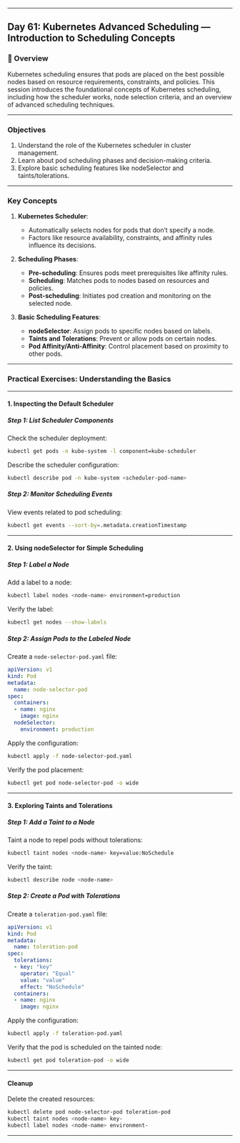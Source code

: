 ﻿---

## Day 61: Kubernetes Advanced Scheduling — Introduction to Scheduling Concepts

### 📘 Overview

Kubernetes scheduling ensures that pods are placed on the best possible nodes based on resource requirements, constraints, and policies. This session introduces the foundational concepts of Kubernetes scheduling, including how the scheduler works, node selection criteria, and an overview of advanced scheduling techniques.

---

### Objectives

1. Understand the role of the Kubernetes scheduler in cluster management.
2. Learn about pod scheduling phases and decision-making criteria.
3. Explore basic scheduling features like nodeSelector and taints/tolerations.

---

### Key Concepts

1. **Kubernetes Scheduler**:
   - Automatically selects nodes for pods that don’t specify a node.
   - Factors like resource availability, constraints, and affinity rules influence its decisions.

2. **Scheduling Phases**:
   - **Pre-scheduling**: Ensures pods meet prerequisites like affinity rules.
   - **Scheduling**: Matches pods to nodes based on resources and policies.
   - **Post-scheduling**: Initiates pod creation and monitoring on the selected node.

3. **Basic Scheduling Features**:
   - **nodeSelector**: Assign pods to specific nodes based on labels.
   - **Taints and Tolerations**: Prevent or allow pods on certain nodes.
   - **Pod Affinity/Anti-Affinity**: Control placement based on proximity to other pods.

---

### Practical Exercises: Understanding the Basics

---

#### 1. Inspecting the Default Scheduler

##### Step 1: List Scheduler Components
Check the scheduler deployment:
```bash
kubectl get pods -n kube-system -l component=kube-scheduler
```

Describe the scheduler configuration:
```bash
kubectl describe pod -n kube-system <scheduler-pod-name>
```

##### Step 2: Monitor Scheduling Events
View events related to pod scheduling:
```bash
kubectl get events --sort-by=.metadata.creationTimestamp
```

---

#### 2. Using nodeSelector for Simple Scheduling

##### Step 1: Label a Node
Add a label to a node:
```bash
kubectl label nodes <node-name> environment=production
```

Verify the label:
```bash
kubectl get nodes --show-labels
```

##### Step 2: Assign Pods to the Labeled Node
Create a `node-selector-pod.yaml` file:
```yaml
apiVersion: v1
kind: Pod
metadata:
  name: node-selector-pod
spec:
  containers:
  - name: nginx
    image: nginx
  nodeSelector:
    environment: production
```

Apply the configuration:
```bash
kubectl apply -f node-selector-pod.yaml
```

Verify the pod placement:
```bash
kubectl get pod node-selector-pod -o wide
```

---

#### 3. Exploring Taints and Tolerations

##### Step 1: Add a Taint to a Node
Taint a node to repel pods without tolerations:
```bash
kubectl taint nodes <node-name> key=value:NoSchedule
```

Verify the taint:
```bash
kubectl describe node <node-name>
```

##### Step 2: Create a Pod with Tolerations
Create a `toleration-pod.yaml` file:
```yaml
apiVersion: v1
kind: Pod
metadata:
  name: toleration-pod
spec:
  tolerations:
  - key: "key"
    operator: "Equal"
    value: "value"
    effect: "NoSchedule"
  containers:
  - name: nginx
    image: nginx
```

Apply the configuration:
```bash
kubectl apply -f toleration-pod.yaml
```

Verify that the pod is scheduled on the tainted node:
```bash
kubectl get pod toleration-pod -o wide
```

---

#### Cleanup

Delete the created resources:
```bash
kubectl delete pod node-selector-pod toleration-pod
kubectl taint nodes <node-name> key-
kubectl label nodes <node-name> environment-
```

---

